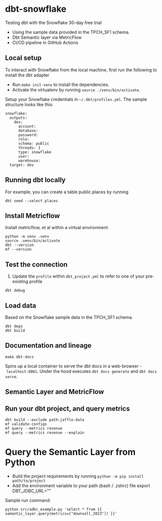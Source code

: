 # dbt-snowflake

Testing dbt with the Snowflake 30-day free trial

- Using the sample data provided in the TPCH_SF1 schema.
- Dbt Semantic layer via MetricFlow
- CI/CD pipeline in GitHub Actions


## Local setup

To interact with Snowflake from the local machine, first run the following to install the dbt adapter

- Run `make init-venv` to install the dependencies.
- Activate the virtualenv by running `source ./venv/bin/activate`.

Setup your Snowflake credentials in `~/.dbt/profiles.yml`. The sample structure looks like this:

```
snowflake:
  outputs:
    dev:
      account: 
      database: 
      password: 
      role: 
      schema: public
      threads: 1
      type: snowflake
      user:
      warehouse: 
  target: dev
```

## Running dbt locally

For example, you can create a table public.places by running

```
dbt seed --select places
```

## Install Metricflow

Install metricflow, et al within a virtual environment:

```shell
python -m venv .venv
source .venv/bin/activate
dbt --version
mf --version
```

## Test the connection

1. Update the `profile` within `dbt_project.yml` to refer to one of your pre-existing profile

```shell
dbt debug
```

## Load data

Based on the Snowflake sample data in the TPCH_SF1 schema.

```shell
dbt deps
dbt build
```

## Documentation and lineage

```shell
make dbt-docs
```

Spins up a local container to serve the dbt docs in a web-browser - `localhost:8081`.
Under the hood executes `dbt docs generate` and `dbt docs serve`.

## Semantic Layer and MetricFlow

## Run your dbt project, and query metrics

```shell
dbt build --exclude path:jaffle-data
mf validate-configs
mf query --metrics revenue
mf query --metrics revenue --explain
```

# Query the Semantic Layer from Python

- Build the project requirements by running `python -m pip install path/to/project`
- Add the environment variable to your path (bash / .zshrc) file
export DBT_JDBC_URL="<token here>"

Sample run command:

```
python src/adbc_example.py 'select * from {{ semantic_layer.query(metrics=["downsell_2023"]) }}'
```
